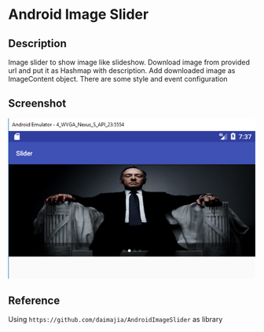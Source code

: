# Android Image Slider

## Description

Image slider to show image like slideshow. Download image from provided url and put it as Hashmap with description.
Add downloaded image as ImageContent object. There are some style and event configuration

## Screenshot

![Screenshot](screenshot.png)


## Reference

Using ```https://github.com/daimajia/AndroidImageSlider``` as library 



